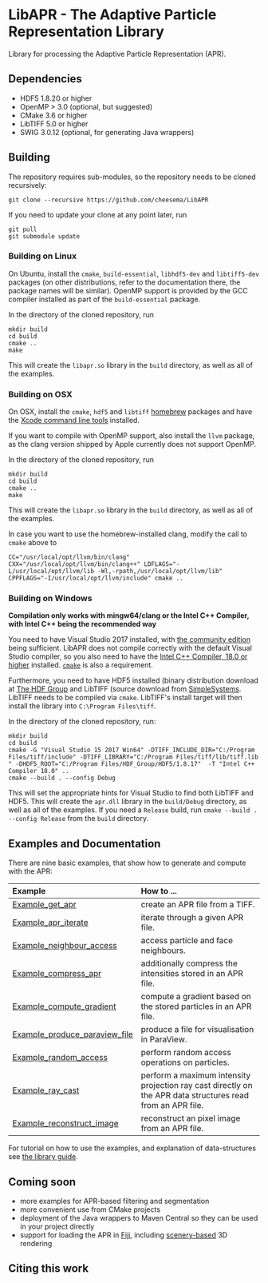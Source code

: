 # LibAPR - The Adaptive Particle Representation Library

Library for processing the Adaptive Particle Representation (APR).

## Dependencies

* HDF5 1.8.20 or higher
* OpenMP > 3.0 (optional, but suggested)
* CMake 3.6 or higher
* LibTIFF 5.0 or higher
* SWIG 3.0.12 (optional, for generating Java wrappers)

## Building

The repository requires sub-modules, so the repository needs to be cloned recursively:

```
git clone --recursive https://github.com/cheesema/LibAPR
```

If you need to update your clone at any point later, run

```
git pull
git submodule update
```

### Building on Linux

On Ubuntu, install the `cmake`, `build-essential`, `libhdf5-dev` and `libtiff5-dev` packages (on other distributions, refer to the documentation there, the package names will be similar). OpenMP support is provided by the GCC compiler installed as part of the `build-essential` package.

In the directory of the cloned repository, run

```
mkdir build
cd build
cmake ..
make
```

This will create the `libapr.so` library in the `build` directory, as well as all of the examples.

### Building on OSX

On OSX, install the `cmake`, `hdf5` and `libtiff`  [homebrew](https://brew.sh) packages and have the [Xcode command line tools](http://osxdaily.com/2014/02/12/install-command-line-tools-mac-os-x/) installed.

If you want to compile with OpenMP support, also install the `llvm` package, as the clang version shipped by Apple currently does not support OpenMP.

In the directory of the cloned repository, run

```
mkdir build
cd build
cmake ..
make
```

This will create the `libapr.so` library in the `build` directory, as well as all of the examples.

In case you want to use the homebrew-installed clang, modify the call to `cmake` above to

```
CC="/usr/local/opt/llvm/bin/clang" CXX="/usr/local/opt/llvm/bin/clang++" LDFLAGS="-L/usr/local/opt/llvm/lib -Wl,-rpath,/usr/local/opt/llvm/lib" CPPFLAGS="-I/usr/local/opt/llvm/include" cmake ..
```


### Building on Windows

__Compilation only works with mingw64/clang or the Intel C++ Compiler, with Intel C++ being the recommended way__

You need to have Visual Studio 2017 installed, with [the community edition](https://www.visualstudio.com/downloads/) being sufficient. LibAPR does not compile correctly with the default Visual Studio compiler, so you also need to have the [Intel C++ Compiler, 18.0 or higher](https://software.intel.com/en-us/c-compilers) installed. [`cmake`](https://cmake.org/download/) is also a requirement.

Furthermore, you need to have HDF5 installed (binary distribution download at [The HDF Group](http://hdfgroup.org) and LibTIFF (source download from [SimpleSystems](http://www.simplesystems.org/libtiff/). LibTIFF needs to be compiled via `cmake`. LibTIFF's install target will then install the library into `C:\Program Files\tiff`.

In the directory of the cloned repository, run:

```
mkdir build
cd build
cmake -G "Visual Studio 15 2017 Win64" -DTIFF_INCLUDE_DIR="C:/Program Files/tiff/include" -DTIFF_LIBRARY="C:/Program Files/tiff/lib/tiff.lib " -DHDF5_ROOT="C:/Program Files/HDF_Group/HDF5/1.8.17"  -T "Intel C++ Compiler 18.0" ..
cmake --build . --config Debug
```

This will set the appropriate hints for Visual Studio to find both LibTIFF and HDF5. This will create the `apr.dll` library in the `build/Debug` directory, as well as all of the examples. If you need a `Release` build, run `cmake --build . --config Release` from the `build` directory.

## Examples and Documentation
There are nine basic examples, that show how to generate and compute with the APR:

| Example | How to ... |
|:--|:--|
| [Example_get_apr](./test/Examples/Example_get_apr.cpp) | create an APR file from a TIFF. |
| [Example_apr_iterate](./test/Examples/Example_apr_iterate.cpp) | iterate through a given APR file. |
| [Example_neighbour_access](./test/Examples/Example_neighbour_access.cpp) | access particle and face neighbours. |
| [Example_compress_apr](./test/Examples/Example_compress_apr.cpp) |  additionally compress the intensities stored in an APR file. |
| [Example_compute_gradient](./test/Examples/Example_compute_gradient.cpp) | compute a gradient based on the stored particles in an APR file. |
| [Example_produce_paraview_file](./test/Examples/Example_produce_paraview_file.cpp) | produce a file for visualisation in ParaView. |
| [Example_random_access](./test/Examples/Example_random_access.cpp) | perform random access operations on particles. |
| [Example_ray_cast](./test/Examples/Example_ray_cast.cpp) | perform a maximum intensity projection ray cast directly on the APR data structures read from an APR file. |
| [Example_reconstruct_image](./test/Examples/Example_reconstruct_image.cpp) | reconstruct an pixel image from an APR file. |

For tutorial on how to use the examples, and explanation of data-structures see [the library guide](./docs/lib_guide).

## Coming soon

* more examples for APR-based filtering and segmentation
* more convenient use from CMake projects
* deployment of the Java wrappers to Maven Central so they can be used in your project directly
* support for loading the APR in [Fiji](https://fiji.sc), including [scenery-based](https://github.com/scenerygraphics/scenery) 3D rendering

## Citing this work